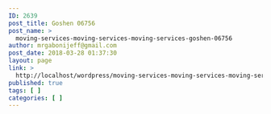 ```yaml
---
ID: 2639
post_title: Goshen 06756
post_name: >
  moving-services-moving-services-moving-services-goshen-06756
author: mrgabonijeff@gmail.com
post_date: 2018-03-28 01:37:30
layout: page
link: >
  http://localhost/wordpress/moving-services-moving-services-moving-services-goshen-06756/
published: true
tags: [ ]
categories: [ ]
---
```

